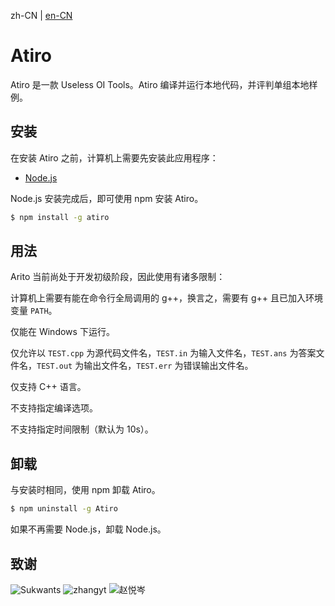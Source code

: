 zh-CN | [en-CN](./README_en-CN.md)

# Atiro

Atiro 是一款 Useless OI Tools。Atiro 编译并运行本地代码，并评判单组本地样例。

## 安装

在安装 Atiro 之前，计算机上需要先安装此应用程序：

  - [Node.js](https://nodejs.org/)

Node.js 安装完成后，即可使用 npm 安装 Atiro。

```bash
$ npm install -g atiro
```

## 用法

Arito 当前尚处于开发初级阶段，因此使用有诸多限制：

计算机上需要有能在命令行全局调用的 g++，换言之，需要有 g++ 且已加入环境变量 ``PATH``。

仅能在 Windows 下运行。

仅允许以 ``TEST.cpp`` 为源代码文件名，``TEST.in`` 为输入文件名，``TEST.ans`` 为答案文件名，``TEST.out`` 为输出文件名，``TEST.err`` 为错误输出文件名。

仅支持 C++ 语言。

不支持指定编译选项。

不支持指定时间限制（默认为 $10\mathrm{s}$）。

## 卸载

与安装时相同，使用 npm 卸载 Atiro。

```bash
$ npm uninstall -g Atiro
```

如果不再需要 Node.js，卸载 Node.js。

## 致谢

![Sukwants](https://avatars.githubusercontent.com/u/95968907?s=64&v=4) ![zhangyt](https://avatars.githubusercontent.com/u/115882588?s=64&v=4) ![赵悦岑](https://avatars.githubusercontent.com/u/96607031?s=64&v=4)
